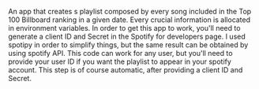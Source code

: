 An app that creates s playlist composed by every song included in the Top 100 Billboard ranking in a given date. Every crucial information is allocated in environment variables. 
In order to get this app to work, you'll need to generate a client ID and Secret in the Spotify for developers page. I used spotipy in order to simplify things, but the same result can be obtained by using spotify API. 
This code can work for any user, but you'll need to provide your user ID if you want the playlist to appear in your spotify account. This step is of course automatic, after providing a client ID and Secret.
